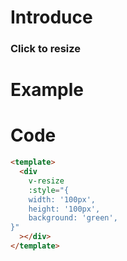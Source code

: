 # Introduce

### Click to resize

# Example

<div v-resize :style="{
    width: '100px',
    height: '100px',
    background: 'green',
}"></div>

# Code

```html
<template>
  <div
    v-resize
    :style="{
    width: '100px',
    height: '100px',
    background: 'green',
}"
  ></div>
</template>
```
